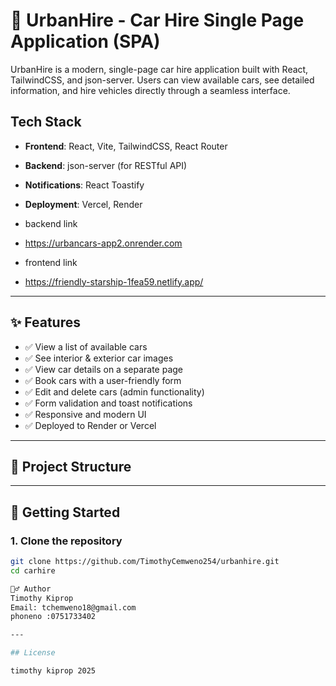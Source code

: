 # 🚗 UrbanHire - Car Hire Single Page Application (SPA)

UrbanHire is a modern, single-page car hire application built with React, TailwindCSS, and json-server. Users can view available cars, see detailed information, and hire vehicles directly through a seamless interface.

##  Tech Stack

- **Frontend**: React, Vite, TailwindCSS, React Router
- **Backend**: json-server (for RESTful API)
- **Notifications**: React Toastify
- **Deployment**: Vercel, Render

- backend link
- https://urbancars-app2.onrender.com
- frontend link
- https://friendly-starship-1fea59.netlify.app/

---

## ✨ Features

- ✅ View a list of available cars
- ✅ See interior & exterior car images
- ✅ View car details on a separate page
- ✅ Book cars with a user-friendly form
- ✅ Edit and delete cars (admin functionality)
- ✅ Form validation and toast notifications
- ✅ Responsive and modern UI
- ✅ Deployed to Render or Vercel

---

## 📁 Project Structure


---

## 🚀 Getting Started

### 1. Clone the repository

```bash
git clone https://github.com/TimothyCemweno254/urbanhire.git
cd carhire

🙋‍♂️ Author
Timothy Kiprop
Email: tchemweno18@gmail.com
phoneno :0751733402

---

## License

timothy kiprop 2025



